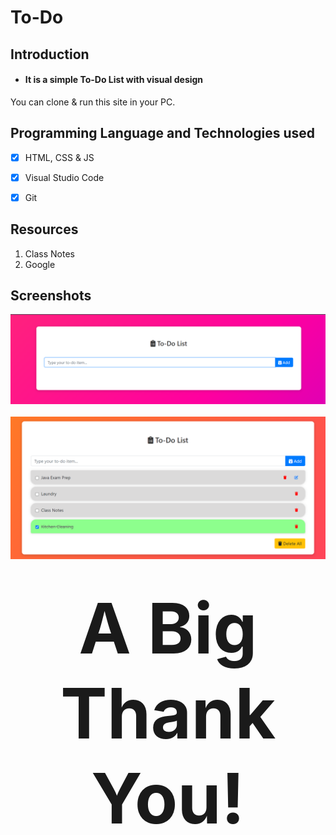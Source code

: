 # **To-Do**

## **Introduction**

* #### It is a simple To-Do List with visual design

You can clone & run this site in your PC.

## **Programming Language and Technologies used**

* [x] HTML, CSS & JS

* [x] Visual Studio Code

* [x] Git

## **Resources**

1. Class Notes
2. Google

## **Screenshots**
![image-1](./images/home.png) <br> <br>
![image-1](./images/todo.png)
</div>

# <div align="center" style="font-size: 4em">**A Big Thank You!**</div>
